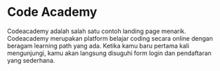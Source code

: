 # Code Academy
Codeacademy adalah salah satu contoh landing page menarik. Codeacademy merupakan platform belajar coding secara online dengan beragam learning path yang ada. Ketika kamu baru pertama kali mengunjungi, kamu akan langsung disuguhi form login dan pendaftaran yang sederhana.